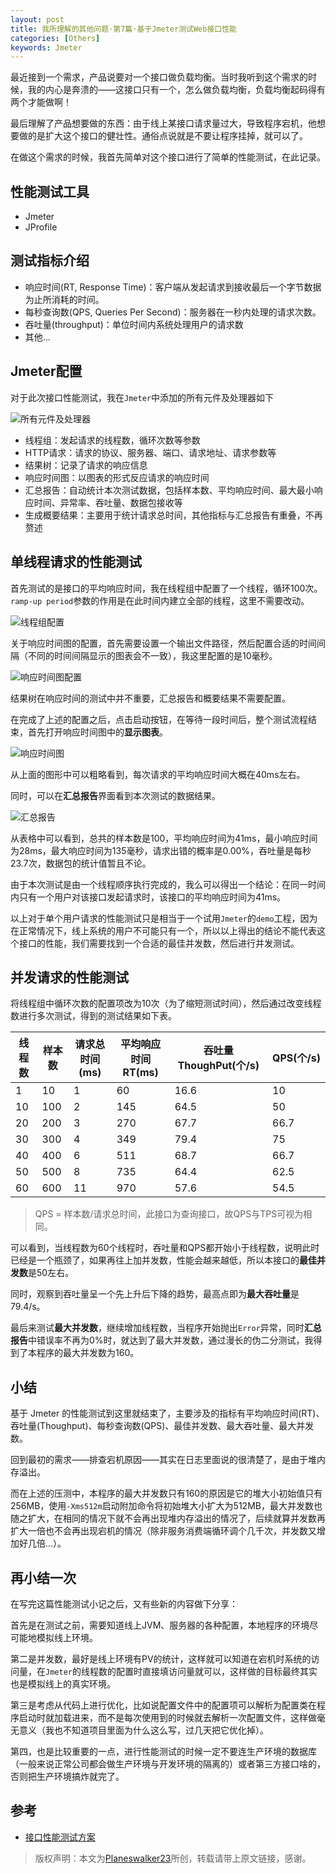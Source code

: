```yaml
---
layout: post
title: 我所理解的其他问题·第7篇·基于Jmeter测试Web接口性能
categories: [Others]
keywords: Jmeter
---
```


最近接到一个需求，产品说要对一个接口做负载均衡。当时我听到这个需求的时候，我的内心是奔溃的——这接口只有一个，怎么做负载均衡，负载均衡起码得有两个才能做啊！

最后理解了产品想要做的东西：由于线上某接口请求量过大，导致程序宕机，他想要做的是扩大这个接口的健壮性。通俗点说就是不要让程序挂掉，就可以了。

在做这个需求的时候，我首先简单对这个接口进行了简单的性能测试，在此记录。

## 性能测试工具
- Jmeter
- JProfile

## 测试指标介绍
- 响应时间(RT, Response Time)：客户端从发起请求到接收最后一个字节数据为止所消耗的时间。
- 每秒查询数(QPS, Queries Per Second)：服务器在一秒内处理的请求次数。
- 吞吐量(throughput)：单位时间内系统处理用户的请求数
- 其他...

## Jmeter配置
对于此次接口性能测试，我在`Jmeter`中添加的所有元件及处理器如下

![所有元件及处理器](https://cdn.nlark.com/yuque/0/2022/png/2331602/1642851371243-6291bf5a-90fc-42e4-885f-d272fac7af19.png?x-oss-process=image%2Fwatermark%2Ctype_d3F5LW1pY3JvaGVp%2Csize_13%2Ctext_6K-t6ZuA77ya5oiR5omA55CG6Kej55qE5ZCO56uv5oqA5pyv%2Ccolor_FFFFFF%2Cshadow_50%2Ct_80%2Cg_se%2Cx_10%2Cy_10)

- 线程组：发起请求的线程数，循环次数等参数
- HTTP请求：请求的协议、服务器、端口、请求地址、请求参数等
- 结果树：记录了请求的响应信息
- 响应时间图：以图表的形式反应请求的响应时间
- 汇总报告：自动统计本次测试数据，包括样本数、平均响应时间、最大最小响应时间、异常率、吞吐量、数据包接收等
- 生成概要结果：主要用于统计请求总时间，其他指标与汇总报告有重叠，不再赘述

## 单线程请求的性能测试
首先测试的是接口的平均响应时间，我在线程组中配置了一个线程，循环100次。`ramp-up period`参数的作用是在此时间内建立全部的线程，这里不需要改动。

![线程组配置](https://cdn.nlark.com/yuque/0/2022/png/2331602/1642851377123-185049ef-5a68-4edb-9ce9-0651d74b651d.png?x-oss-process=image%2Fwatermark%2Ctype_d3F5LW1pY3JvaGVp%2Csize_40%2Ctext_6K-t6ZuA77ya5oiR5omA55CG6Kej55qE5ZCO56uv5oqA5pyv%2Ccolor_FFFFFF%2Cshadow_50%2Ct_80%2Cg_se%2Cx_10%2Cy_10)

关于响应时间图的配置，首先需要设置一个输出文件路径，然后配置合适的时间间隔（不同的时间间隔显示的图表会不一致），我这里配置的是10毫秒。

![响应时间图配置](https://cdn.nlark.com/yuque/0/2022/png/2331602/1642851382609-d68c5b00-d9cb-4317-a974-5a7de4e30a57.png?x-oss-process=image%2Fwatermark%2Ctype_d3F5LW1pY3JvaGVp%2Csize_40%2Ctext_6K-t6ZuA77ya5oiR5omA55CG6Kej55qE5ZCO56uv5oqA5pyv%2Ccolor_FFFFFF%2Cshadow_50%2Ct_80%2Cg_se%2Cx_10%2Cy_10)

结果树在响应时间的测试中并不重要，汇总报告和概要结果不需要配置。

在完成了上述的配置之后，点击启动按钮，在等待一段时间后，整个测试流程结束，首先打开响应时间图中的**显示图表**。

![响应时间图](https://cdn.nlark.com/yuque/0/2022/png/2331602/1642851387789-078b8a3f-abe9-4e67-a955-0adc62a48cd2.png?x-oss-process=image%2Fwatermark%2Ctype_d3F5LW1pY3JvaGVp%2Csize_33%2Ctext_6K-t6ZuA77ya5oiR5omA55CG6Kej55qE5ZCO56uv5oqA5pyv%2Ccolor_FFFFFF%2Cshadow_50%2Ct_80%2Cg_se%2Cx_10%2Cy_10)

从上面的图形中可以粗略看到，每次请求的平均响应时间大概在40ms左右。

同时，可以在**汇总报告**界面看到本次测试的数据结果。

![汇总报告](https://cdn.nlark.com/yuque/0/2022/png/2331602/1642851393581-1f965a61-e77c-4014-8794-f2530a72e25d.png?x-oss-process=image%2Fwatermark%2Ctype_d3F5LW1pY3JvaGVp%2Csize_41%2Ctext_6K-t6ZuA77ya5oiR5omA55CG6Kej55qE5ZCO56uv5oqA5pyv%2Ccolor_FFFFFF%2Cshadow_50%2Ct_80%2Cg_se%2Cx_10%2Cy_10)

从表格中可以看到，总共的样本数是100，平均响应时间为41ms，最小响应时间为28ms，最大响应时间为135毫秒，请求出错的概率是0.00%，吞吐量是每秒23.7次，数据包的统计值暂且不论。

由于本次测试是由一个线程顺序执行完成的，我么可以得出一个结论：在同一时间内只有一个用户对该接口发起请求时，该接口的平均响应时间为41ms。

以上对于单个用户请求的性能测试只是相当于一个试用`Jmeter`的`demo`工程，因为在正常情况下，线上系统的用户不可能只有一个，所以以上得出的结论不能代表这个接口的性能，我们需要找到一个合适的最佳并发数，然后进行并发测试。

## 并发请求的性能测试
将线程组中循环次数的配置项改为10次（为了缩短测试时间），然后通过改变线程数进行多次测试，得到的测试结果如下表。

|线程数|样本数|请求总时间(ms)|平均响应时间RT(ms)|吞吐量ThoughPut(个/s)|QPS(个/s)|
| ----- | -----  | -----  | ----- | ----- | ----- |
|1|10|1|60|16.6|10|
|10|100|2|145|64.5|50|
|20|200|3|270|67.7|66.7|
|30|300|4|349|79.4|75|
|40|400|6|511|68.7|66.7|
|50|500|8|735|64.4|62.5|
|60|600|11|970|57.6|54.5|

> QPS = 样本数/请求总时间，此接口为查询接口，故QPS与TPS可视为相同。

可以看到，当线程数为60个线程时，吞吐量和QPS都开始小于线程数，说明此时已经是一个瓶颈了，如果再往上加并发数，性能会越来越低，所以本接口的**最佳并发数**是50左右。

同时，观察到吞吐量呈一个先上升后下降的趋势，最高点即为**最大吞吐量**是79.4/s。

最后来测试**最大并发数**，继续增加线程数，当程序开始抛出`Error`异常，同时**汇总报告**中错误率不再为0%时，就达到了最大并发数，通过漫长的伪二分测试，我得到了本程序的最大并发数为160。

## 小结
基于 Jmeter 的性能测试到这里就结束了，主要涉及的指标有平均响应时间(RT)、吞吐量(Thoughput)、每秒查询数(QPS)、最佳并发数、最大吞吐量、最大并发数。

回到最初的需求——排查宕机原因——其实在日志里面说的很清楚了，是由于堆内存溢出。

而在上述的压测中，本程序的最大并发数只有160的原因是它的堆大小初始值只有256MB，使用`-Xms512m`启动附加命令将初始堆大小扩大为512MB，最大并发数也随之扩大，在相同的情况下就不会再出现堆内存溢出的情况了，后续就算并发数再扩大一倍也不会再出现宕机的情况（除非服务消费端循环调个几千次，并发数又增加好几倍...）。

## 再小结一次
在写完这篇性能测试小记之后，又有些新的内容做下分享：

首先是在测试之前，需要知道线上JVM、服务器的各种配置，本地程序的环境尽可能地模拟线上环境。

第二是并发数，最好是线上环境有PV的统计，这样就可以知道在宕机时系统的访问量，在`Jmeter`的线程数的配置时直接填访问量就可以，这样做的目标最终其实也是模拟线上的真实环境。

第三是考虑从代码上进行优化，比如说配置文件中的配置项可以解析为配置类在程序启动时就加载进来，而不是每次使用到的时候就去解析一次配置文件，这样做毫无意义（我也不知道项目里面为什么这么写，过几天把它优化掉）。

第四，也是比较重要的一点，进行性能测试的时候一定不要连生产环境的数据库（一般来说正常公司都会做生产环境与开发环境的隔离的）或者第三方接口啥的，否则把生产环境搞炸就完了。

## 参考
- [接口性能测试方案](https://www.cnblogs.com/abcd19880817/p/7206536.html)

> 版权声明：本文为[Planeswalker23](https://github.com/Planeswalker23)所创，转载请带上原文链接，感谢。